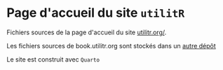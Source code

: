 # Page d'accueil du site `utilitR`

Fichiers sources de la page d'accueil du site [utilitr.org/](https://utilitr.org).

Les fichiers sources de book.utilitr.org sont stockés dans un
[autre dépôt](https://github.com/InseeFrLab/utilitR)

Le site est construit avec `Quarto`
